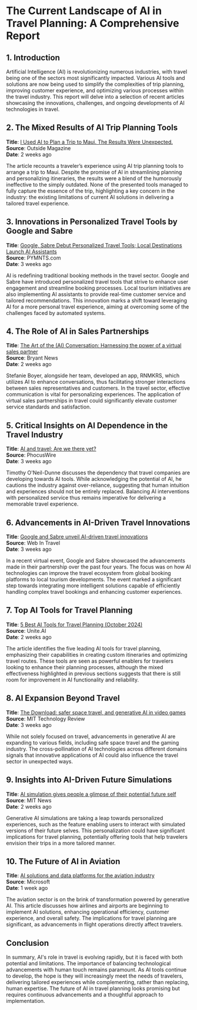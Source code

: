 # The Current Landscape of AI in Travel Planning: A Comprehensive Report

## 1. Introduction
Artificial Intelligence (AI) is revolutionizing numerous industries, with travel being one of the sectors most significantly impacted. Various AI tools and solutions are now being used to simplify the complexities of trip planning, improving customer experience, and optimizing various processes within the travel industry. This report will delve into a selection of recent articles showcasing the innovations, challenges, and ongoing developments of AI technologies in travel.

## 2. The Mixed Results of AI Trip Planning Tools
**Title**: [I Used AI to Plan a Trip to Maui. The Results Were Unexpected.](https://www.outsideonline.com/adventure-travel/advice/ai-trip-planning/)  
**Source**: Outside Magazine  
**Date**: 2 weeks ago  

The article recounts a traveler’s experience using AI trip planning tools to arrange a trip to Maui. Despite the promise of AI in streamlining planning and personalizing itineraries, the results were a blend of the humorously ineffective to the simply outdated. None of the presented tools managed to fully capture the essence of the trip, highlighting a key concern in the industry: the existing limitations of current AI solutions in delivering a tailored travel experience.

## 3. Innovations in Personalized Travel Tools by Google and Sabre
**Title**: [Google, Sabre Debut Personalized Travel Tools; Local Destinations Launch AI Assistants](https://www.pymnts.com/news/artificial-intelligence/2024/google-sabre-debut-personalized-travel-tools-local-destinations-launch-ai-assistants/)  
**Source**: PYMNTS.com  
**Date**: 3 weeks ago  

AI is redefining traditional booking methods in the travel sector. Google and Sabre have introduced personalized travel tools that strive to enhance user engagement and streamline booking processes. Local tourism initiatives are also implementing AI assistants to provide real-time customer service and tailored recommendations. This innovation marks a shift toward leveraging AI for a more personal travel experience, aiming at overcoming some of the challenges faced by automated systems.

## 4. The Role of AI in Sales Partnerships
**Title**: [The Art of the (AI) Conversation: Harnessing the power of a virtual sales partner](https://news.bryant.edu/art-ai-conversation-harnessing-power-virtual-sales-partner)  
**Source**: Bryant News  
**Date**: 2 weeks ago  

Stefanie Boyer, alongside her team, developed an app, RNMKRS, which utilizes AI to enhance conversations, thus facilitating stronger interactions between sales representatives and customers. In the travel sector, effective communication is vital for personalizing experiences. The application of virtual sales partnerships in travel could significantly elevate customer service standards and satisfaction.

## 5. Critical Insights on AI Dependence in the Travel Industry
**Title**: [AI and travel: Are we there yet?](https://www.phocuswire.com/ai-and-travel-are-we-there-yet)  
**Source**: PhocusWire  
**Date**: 3 weeks ago  

Timothy O'Neil-Dunne discusses the dependency that travel companies are developing towards AI tools. While acknowledging the potential of AI, he cautions the industry against over-reliance, suggesting that human intuition and experiences should not be entirely replaced. Balancing AI interventions with personalized service thus remains imperative for delivering a memorable travel experience.

## 6. Advancements in AI-Driven Travel Innovations
**Title**: [Google and Sabre unveil AI-driven travel innovations](https://www.webintravel.com/google-and-sabre-unveil-ai-driven-travel-innovations/)  
**Source**: Web In Travel  
**Date**: 3 weeks ago  

In a recent virtual event, Google and Sabre showcased the advancements made in their partnership over the past four years. The focus was on how AI technologies can improve the travel ecosystem from global booking platforms to local tourism developments. The event marked a significant step towards integrating more intelligent solutions capable of efficiently handling complex travel bookings and enhancing customer experiences.

## 7. Top AI Tools for Travel Planning
**Title**: [5 Best AI Tools for Travel Planning (October 2024)](https://www.unite.ai/best-ai-tools-for-travel-planning/)  
**Source**: Unite.AI  
**Date**: 2 weeks ago  

The article identifies the five leading AI tools for travel planning, emphasizing their capabilities in creating custom itineraries and optimizing travel routes. These tools are seen as powerful enablers for travelers looking to enhance their planning processes, although the mixed effectiveness highlighted in previous sections suggests that there is still room for improvement in AI functionality and reliability.

## 8. AI Expansion Beyond Travel
**Title**: [The Download: safer space travel, and generative AI in video games](https://www.technologyreview.com/2024/09/27/1104574/the-download-safer-space-travel-and-generative-ai-in-video-games/)  
**Source**: MIT Technology Review  
**Date**: 3 weeks ago  

While not solely focused on travel, advancements in generative AI are expanding to various fields, including safe space travel and the gaming industry. The cross-pollination of AI technologies across different domains signals that innovative applications of AI could also influence the travel sector in unexpected ways.

## 9. Insights into AI-Driven Future Simulations
**Title**: [AI simulation gives people a glimpse of their potential future self](https://news.mit.edu/2024/ai-simulation-gives-people-glimpse-potential-future-self-1001)  
**Source**: MIT News  
**Date**: 2 weeks ago  

Generative AI simulations are taking a leap towards personalized experiences, such as the feature enabling users to interact with simulated versions of their future selves. This personalization could have significant implications for travel planning, potentially offering tools that help travelers envision their trips in a more tailored manner.

## 10. The Future of AI in Aviation
**Title**: [AI solutions and data platforms for the aviation industry](https://www.microsoft.com/en-us/industry/blog/manufacturing-and-mobility/2024/10/09/ai-solutions-and-data-platforms-for-the-aviation-industry/)  
**Source**: Microsoft  
**Date**: 1 week ago  

The aviation sector is on the brink of transformation powered by generative AI. This article discusses how airlines and airports are beginning to implement AI solutions, enhancing operational efficiency, customer experience, and overall safety. The implications for travel planning are significant, as advancements in flight operations directly affect travelers.

## Conclusion
In summary, AI's role in travel is evolving rapidly, but it is faced with both potential and limitations. The importance of balancing technological advancements with human touch remains paramount. As AI tools continue to develop, the hope is they will increasingly meet the needs of travelers, delivering tailored experiences while complementing, rather than replacing, human expertise. The future of AI in travel planning looks promising but requires continuous advancements and a thoughtful approach to implementation.